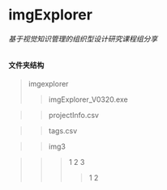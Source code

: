 imgExplorer
=======
###### 基于视觉知识管理的组织型设计研究课程组分享
#### 文件夹结构
>imgexplorer
>>imgExplorer_V0320.exe

>>projectInfo.csv

>>tags.csv

>>img3

>>>1
>>>2
>>>3
>>>>1
>>>>2
